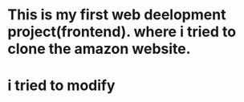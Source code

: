 # This is my first web deelopment project(frontend). where i tried to clone the amazon website.
# i tried to modify 
